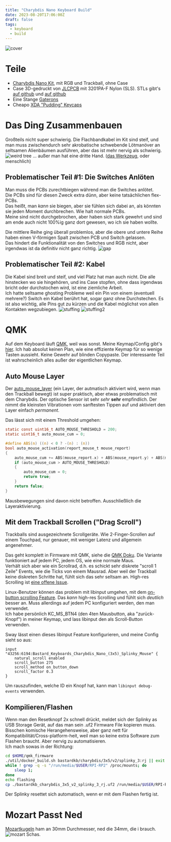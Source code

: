 ```yaml
---
title: "Charybdis Nano Keyboard Build"
date: 2023-08-20T17:06:00Z
draft: false
tags:
  - keyboard
  - build
---
```


![cover](cover.jpg)

# Teile
- [Charybdis Nano Kit](https://bastardkb.com/product/charybdis-nano-kit/), mit RGB und Trackball, ohne Case
- Case 3D-gedruckt von [JLCPCB](https://jlcpcb.com/) mit 3201PA-F Nylon (SLS). STLs gibt's [auf github](https://github.com/Bastardkb/Charybdis/tree/main/files/3x5%20nano) und [auf github](https://github.com/Bastardkb/Skeletyl/tree/main/V4)
- Eine Stange [Gaterons](https://www.gateron.co/products/gateron-g-pro-2-0-switch-set?_pos=3&_sid=c316e5d73&_ss=r)
- Cheapo [XDA "Pudding" Keycaps](https://www.amazon.co.jp/gp/product/B0BN5P62ML/ref=ppx_yo_dt_b_asin_title_o00_s00?ie=UTF8&th=1)

# Das Ding Zusammenbauen
Großteils nicht super schwierig. Die Flachbandkabel im Kit sind steif, und man muss zwischendurch sehr akrobatische schwebende Lötmanöver an seltsamen Alienbäumen ausführen, aber das ist mehr nervig als schwierig.  
![weird tree](weird_tree.jpg)
... außer man hat eine dritte Hand. ([das Werkzeug](https://duckduckgo.com/?t=ffab&q=soldering+helping+hands&iax=images&ia=images), oder menschlich)  

## Problematischer Teil #1: Die Switches Anlöten
Man muss die PCBs zurechtbiegen während man die Switches anlötet.  
Die PCBs sind für diesen Zweck extra dünn, aber keine tatsächlichen flex-PCBs.  
Das heißt, man *kann* sie biegen, aber sie fühlen sich dabei an, als könnten sie jeden Moment durchbrechen. Wie halt normale PCBs.  
Meine sind nicht durchgebrochen, aber haben sich stark gewehrt und sind am ende auch nicht 100%ig ganz dort gewesen, wo ich sie haben wollte.  

Die mittlere Reihe ging überall problemlos, aber die obere und untere Reihe haben einen V-förmigen Spalt zwischen PCB und Switch gelassen.  
Das hindert die Funktionalität von den Switches und RGB nicht, aber irgendwas ist da definitiv nicht ganz richtig. 
![gap](gap2.jpg)

## Problematischer Teil #2: Kabel
Die Kabel sind breit und steif, und viel Platz hat man auch nicht. 
Die alle hinstecken wo sie hingehören, und ins Case stopfen, ohne dass irgendwas bricht oder durchstochen wird, ist eine ziemliche Arbeit.  
Ich hatte seltsame ghosting Probleme weil ein Pin von einem (eventuell mehrere?) Switch ein Kabel berührt hat, sogar ganz ohne Durchstechen. 
Es ist also wichtig, alle Pins gut zu kürzen und die Kabel möglichst von allen Kontakten wegzubiegen. 
![stuffing](stuffing.jpg)
![stuffing2](stuffing2.jpg)

# QMK
Auf dem Keyboard läuft [QMK](https://qmk.fm/), weil was sonst. Meine Keymap/Config gibt's [hier](https://github.com/Rouji/Charybdis-QMK). 
Ich hab absolut keinen Plan, wie eine effiziente Keymap für so wenige Tasten aussieht. Keine Gewehr auf blinden Copypaste. Der interessante Teil ist wahrscheinlich alles außer der eigentlichen Keymap.

## Auto Mouse Layer
Der [auto_mouse_layer](https://github.com/qmk/qmk_firmware/blob/master/docs/feature_pointing_device.md#automatic-mouse-layer-idpointing-device-auto-mouse) (ein Layer, der autmatisch aktiviert wird, wenn man den Trackball bewegt) ist super praktisch, aber etwas problematisch mit dem Charybdis.
Der optische Sensor ist sehr *sehr* **sehr** empfindlich. Der nimmt die kleinsten Vibrationen vom sanftesten Tippen auf und aktiviert den Layer einfach *permanent*.  

Das lässt sich mit einem Threshold umgehen:  
```C
static const uint16_t AUTO_MOUSE_THRESHOLD = 200;
static uint16_t auto_mouse_cum = 0;

#define ABS(n) ((n) < 0 ? -(n) : (n))
bool auto_mouse_activation(report_mouse_t mouse_report)
{
    auto_mouse_cum += ABS(mouse_report.x) + ABS(mouse_report.y) + ABS(mouse_report.h) + ABS(mouse_report.v);
    if (auto_mouse_cum > AUTO_MOUSE_THRESHOLD)
    {
        auto_mouse_cum = 0;
        return true;
    }
    return false;
}
```
Mausbewegungen sind davon nicht betroffen. Ausschließlich die Layeraktivierung. 

## Mit dem Trackball Scrollen ("Drag Scroll")
Trackballs sind ausgezeichnete Scrollgeräte. Wie 2-Finger-Scrollen auf einem Touchpad, nur genauer, mit weniger Latenz und allgemein angenehmer.  

Das geht komplett in Firmware mit QMK, siehe die [QMK Doku](https://github.com/qmk/qmk_firmware/blob/master/docs/feature_pointing_device.md#drag-scroll-or-mouse-scroll). 
Die Variante funktioniert auf jedem PC, jedem OS, wie eine normale Maus.  
Verhält sich aber wie ein Scrollrad, d.h. es schickt sehr diskrete "scroll 1 Zeile" Events, wie die Ticks von einem Mausrad. Aber weil der Trackball keine diskreten Schritte hat, fühlt sich das sehr seltsam an. High-res Scrolling ist [eine offene Issue](https://github.com/qmk/qmk_firmware/issues/17585). 

Linux-Benutzer können das problem mit libinput umgehen, mit dem [on-button scrolling Feature](https://wayland.freedesktop.org/libinput/doc/latest/scrolling.html#button-scrolling). Das *kann* high-res Scrolling und fühlt sich *deutlich* besser an.
Muss allerdings auf jedem PC konfiguriert werden, den man verwendet.  
Ich habe persönlich KC_MS_BTN4 (den 4ten Mausbutton, aka "zurück-Knopf") in meiner Keymap, und lass libinput den als Scroll-Button verwenden.  

Sway lässt einen dieses libinput Feature konfigurieren, und meine Config sieht so aus:  
```
input "43256:6194:Bastard_Keyboards_Charybdis_Nano_(3x5)_Splinky_Mouse" {
    natural_scroll enabled
    scroll_button 275
    scroll_method on_button_down
    scroll_factor 0.3
}
```
Um rauszufinden, welche ID ein Knopf hat, kann man `libinput debug-events` verwenden.

## Kompilieren/Flashen
Wenn man den Resetknopf 2x schnell drückt, meldet sich der Splinky as USB Storage Gerät, auf das man sein .uf2 Firmware File kopieren muss.  
Bisschen komische Herangehensweise, aber ganz nett für Kompatibilität/Cross-platform-heit, weil man so keine extra Software zum Flashen braucht. Aber nervig zu automatisieren.  
Ich mach sowas in der Richtung:
```bash
cd $HOME/qmk_firmware
./util/docker_build.sh bastardkb/charybdis/3x5/v2/splinky_3:rj || exit 1
while ! grep -q -s "/run/media/$USER/RPI-RP2" /proc/mounts; do
    sleep 1;
done
echo flashing
cp ./bastardkb_charybdis_3x5_v2_splinky_3_rj.uf2 /run/media/$USER/RPI-RP2
```
Der Splinky resettet sich automatisch, wenn er mit dem Flashen fertig ist. 

# Mozart Passt Ned
[Mozartkugeln](https://en.wikipedia.org/wiki/Mozartkugel) ham an 30mm Durchmesser, ned die 34mm, die i brauch. 
![mozart](mozart.jpg)
Schas.
